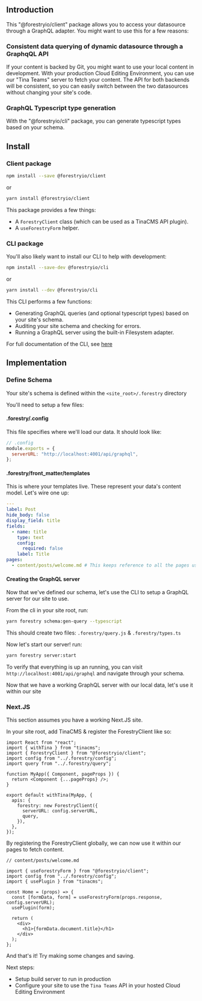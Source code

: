 ## Introduction

This "@forestryio/client" package allows you to access your datasource through a GraphQL adapter.
You might want to use this for a few reasons:

### Consistent data querying of dynamic datasource through a GraphqQL API

If your content is backed by Git, you might want to use your local content in development. With your production Cloud Editing Environment, you can use our "Tina Teams" server to fetch your content. The API for both backends will be consistent, so you can easily switch between the two datasources without changing your site's code.

### GraphQL Typescript type generation

With the "@forestryio/cli" package, you can generate typescript types based on your schema.

## Install

### Client package

```bash
npm install --save @forestryio/client
```

or

```bash
yarn install @forestryio/client
```

This package provides a few things:

- A `ForestryClient` class (which can be used as a TinaCMS API plugin).
- A `useForestryForm` helper.

### CLI package

You'll also likely want to install our CLI to help with development:

```bash
npm install --save-dev @forestryio/cli
```

or

```bash
yarn install --dev @forestryio/cli
```

This CLI performs a few functions:

- Generating GraphQL queries (and optional typescript types) based on your site's schema.
- Auditing your site schema and checking for errors.
- Running a GraphQL server using the built-in Filesystem adapter.

For full documentation of the CLI, see [here](https://github.com/forestryio/graphql-demo/tree/client-documentation/packages/cli)

## Implementation

### Define Schema

Your site's schema is defined within the `<site_root>/.forestry` directory

You'll need to setup a few files:

#### .forestry/.config

This file specifies where we'll load our data. It should look like:

```js
// .config
module.exports = {
  serverURL: "http://localhost:4001/api/graphql",
};
```

#### .forestry/front_matter/templates

This is where your templates live. These represent your data's content model.
Let's wire one up:

```yml
---
label: Post
hide_body: false
display_field: title
fields:
  - name: title
    type: text
    config:
      required: false
    label: Title
pages:
  - content/posts/welcome.md # This keeps reference to all the pages using this template
```

#### Creating the GraphQL server

Now that we've defined our schema, let's use the CLI to setup a GraphQL server for our site to use.

From the cli in your site root, run:

```bash
yarn forestry schema:gen-query --typescript
```

This should create two files:
`.forestry/query.js` & `.forestry/types.ts`

Now let's start our server! run:

```bash
yarn forestry server:start
```

To verify that everything is up an running, you can visit `http://localhost:4001/api/graphql` and navigate through your schema.

Now that we have a working GraphQL server with our local data, let's use it within our site

### Next.JS

This section assumes you have a working Next.JS site.

In your site root, add TinaCMS & register the ForestryClient like so:

```tsx
import React from "react";
import { withTina } from "tinacms";
import { ForestryClient } from "@forestryio/client";
import config from "../.forestry/config";
import query from "../.forestry/query";

function MyApp({ Component, pageProps }) {
  return <Component {...pageProps} />;
}

export default withTina(MyApp, {
  apis: {
    forestry: new ForestryClient({
      serverURL: config.serverURL,
      query,
    }),
  },
});
```

By registering the ForestryClient globally, we can now use it within our pages to fetch content.

```tsx
// content/posts/welcome.md

import { useForestryForm } from "@forestryio/client";
import config from "../.forestry/config";
import { usePlugin } from "tinacms";

const Home = (props) => {
  const [formData, form] = useForestryForm(props.response, config.serverURL);
  usePlugin(form);

  return (
    <div>
      <h1>{formData.document.title}</h1>
    </div>
  );
};
```

And that's it! Try making some changes and saving.

Next steps:

- Setup build server to run in production
- Configure your site to use the `Tina Teams` API in your hosted Cloud Editing Environment

